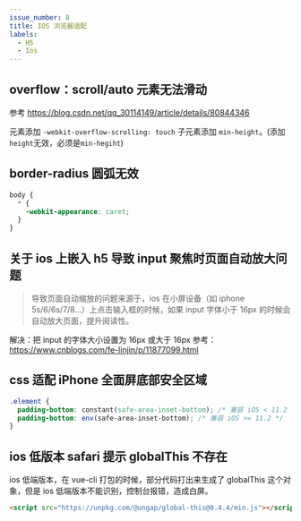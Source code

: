 ```yaml
---
issue_number: 8
title: IOS 浏览器适配
labels:
  - H5
  - Ios
---
```


## **overflow：scroll/auto 元素无法滑动**

参考 https://blog.csdn.net/qq_30114149/article/details/80844346

元素添加 `-webkit-overflow-scrolling: touch`
子元素添加 `min-height`。(添加`height`无效，必须是`min-hegiht`)

## **border-radius 圆弧无效**

```css
body {
  * {
    -webkit-appearance: caret;
  }
}
```

## **关于 ios 上嵌入 h5 导致 input 聚焦时页面自动放大问题**

> 导致页面自动缩放的问题来源于，ios 在小屏设备（如 iphone 5s/6/6s/7/8...）上点击输入框的时候，如果 input 字体小于 16px 的时候会自动放大页面，提升阅读性。

解决：把 input 的字体大小设置为 16px 或大于 16px
参考：https://www.cnblogs.com/fe-linjin/p/11877099.html

## css 适配 iPhone 全面屏底部安全区域

```css
.element {
  padding-bottom: constant(safe-area-inset-bottom); /* 兼容 iOS < 11.2 */
  padding-bottom: env(safe-area-inset-bottom); /* 兼容 iOS >= 11.2 */
}
```

## ios 低版本 safari 提示 globalThis 不存在

ios 低端版本，在 vue-cli 打包的时候，部分代码打出来生成了 globalThis 这个对象，但是 ios 低端版本不能识别，控制台报错，造成白屏。

```html
<script src="https://unpkg.com/@ungap/global-this@0.4.4/min.js"></script>
```
